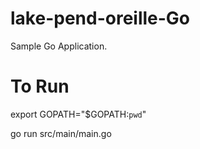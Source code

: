 # lake-pend-oreille-Go
Sample Go Application.

# To Run
export GOPATH="$GOPATH:`pwd`"

go run src/main/main.go